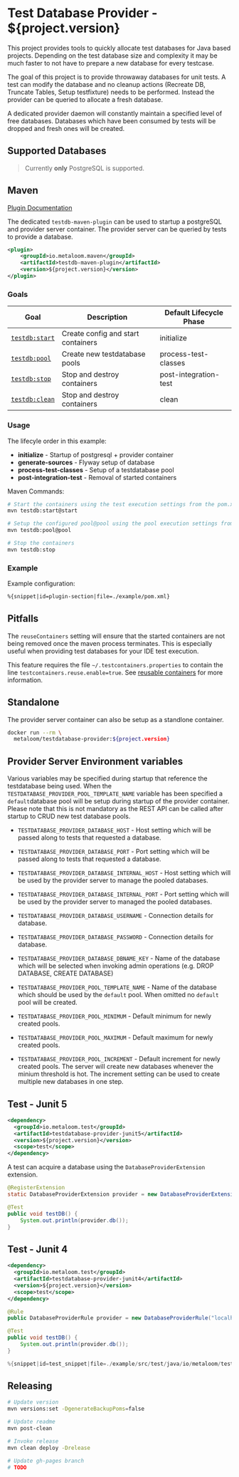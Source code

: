 # Test Database Provider - ${project.version}

This project provides tools to quickly allocate test databases for Java based projects.
Depending on the test database size and complexity it may be much faster to not have to prepare a new database for every testcase.

The goal of this project is to provide throwaway databases for unit tests. A test can modify the database and no cleanup actions (Recreate DB, Truncate Tables, Setup testfixture) needs to be performed.
Instead the provider can be queried to allocate a fresh database.

A dedicated provider daemon will constantly maintain a specified level of free databases. Databases which have been consumed by tests will be dropped and fresh ones will be created.

## Supported Databases

> Currently **only** PostgreSQL is supported.

## Maven

[Plugin Documentation](https://metaloom.github.io/testdatabase-provider/)

The dedicated `testdb-maven-plugin` can be used to startup a postgreSQL and provider server container. The provider server can be queried by tests to provide a database.

```xml
<plugin>
    <groupId>io.metaloom.maven</groupId>
    <artifactId>testdb-maven-plugin</artifactId>
    <version>${project.version}</version>
</plugin>
```


### Goals

| Goal                                                                                  | Description                                      | Default Lifecycle Phase |
| ------------------------------------------------------------------------------------- | ------------------------------------------------ | ----------------------- |
| [`testdb:start`](https://metaloom.github.io/testdatabase-provider/start-mojo.html)    | Create config and start containers               | initialize              |
| [`testdb:pool`](https://metaloom.github.io/testdatabase-provider/pool-mojo.html)      | Create new testdatabase pools                    | process-test-classes    |
| [`testdb:stop`](https://metaloom.github.io/testdatabase-provider/stop-mojo.html)      | Stop and destroy containers                      | post-integration-test   |
| [`testdb:clean`](https://metaloom.github.io/testdatabase-provider/clean-mojo.html)    | Stop and destroy containers                      | clean                   |


### Usage

The lifecyle order in this example:

* **initialize** - Startup of postgresql + provider container
* **generate-sources** - Flyway setup of database
* **process-test-classes** - Setup of a testdatabase pool
* **post-integration-test** - Removal of started containers

Maven Commands:

```bash
# Start the containers using the test execution settings from the pom.xml
mvn testdb:start@start

# Setup the configured pool@pool using the pool execution settings from the pom.xml
mvn testdb:pool@pool

# Stop the containers
mvn testdb:stop
```

### Example

Example configuration:

```xml
%{snippet|id=plugin-section|file=./example/pom.xml}
```

## Pitfalls

The `reuseContainers` setting will ensure that the started containers are not being removed once the maven process terminates. This is especially useful when providing test databases for your IDE test execution.

This feature requires the file `~/.testcontainers.properties` to contain the line `testcontainers.reuse.enable=true`. See [reusable containers](https://www.testcontainers.org/features/reuse/) for more information.

## Standalone

The provider server container can also be setup as a standlone container.

```bash
docker run --rm \
  metaloom/testdatabase-provider:${project.version}
```

## Provider Server Environment variables

Various variables may be specified during startup that reference the testdatabase being used. When the `TESTDATABASE_PROVIDER_POOL_TEMPLATE_NAME` variable has been specified a `default`database pool will be setup during startup of the provider container. Please note that this is not mandatory as the REST API can be called after startup to CRUD new test database pools.

* `TESTDATABASE_PROVIDER_DATABASE_HOST` -  Host setting which will be passed along to tests that requested a database.
* `TESTDATABASE_PROVIDER_DATABASE_PORT` - Port setting which will be passed along to tests that requested a database.
* `TESTDATABASE_PROVIDER_DATABASE_INTERNAL_HOST` - Host setting which will be used by the provider server to manage the pooled databases.
* `TESTDATABASE_PROVIDER_DATABASE_INTERNAL_PORT` - Port setting which will be used by the provider server to managed the pooled databases.
* `TESTDATABASE_PROVIDER_DATABASE_USERNAME` - Connection details for database.
* `TESTDATABASE_PROVIDER_DATABASE_PASSWORD` - Connection details for database.
* `TESTDATABASE_PROVIDER_DATABASE_DBNAME_KEY` - Name of the database which will be selected when invoking admin operations (e.g. DROP DATABASE, CREATE DATABASE)
* `TESTDATABASE_PROVIDER_POOL_TEMPLATE_NAME` - Name of the database which should be used by the `default` pool. When omitted no `default` pool will be created.

* `TESTDATABASE_PROVIDER_POOL_MINIMUM` - Default minimum for newly created pools.
* `TESTDATABASE_PROVIDER_POOL_MAXIMUM` - Default maximum for newly created pools.
* `TESTDATABASE_PROVIDER_POOL_INCREMENT` - Default increment for newly created pools. The server will create new databases whenever the minium threshold is hot. The increment setting can be used to create multiple new databases in one step.


## Test - Junit 5

```xml
<dependency>
  <groupId>io.metaloom.test</groupId>
  <artifactId>testdatabase-provider-junit5</artifactId>
  <version>${project.version}</version>
  <scope>test</scope>
</dependency>
```


A test can acquire a database using the `DatabaseProviderExtension` extension.

```java
@RegisterExtension
static DatabaseProviderExtension provider = new DatabaseProviderExtension();

@Test
public void testDB() {
    System.out.println(provider.db());
}
```

## Test - Junit 4 

```xml
<dependency>
  <groupId>io.metaloom.test</groupId>
  <artifactId>testdatabase-provider-junit4</artifactId>
  <version>${project.version}</version>
  <scope>test</scope>
</dependency>
```

```java
@Rule
public DatabaseProviderRule provider = new DatabaseProviderRule("localhost", server.getPort());

@Test
public void testDB() {
    System.out.println(provider.db());
}
```

```java
%{snippet|id=test_snippet|file=./example/src/test/java/io/metaloom/test/ExampleTest.java}
```

## Releasing 

```bash
# Update version
mvn versions:set -DgenerateBackupPoms=false

# Update readme
mvn post-clean

# Invoke release
mvn clean deploy -Drelease

# Update gh-pages branch
# TODO
```
